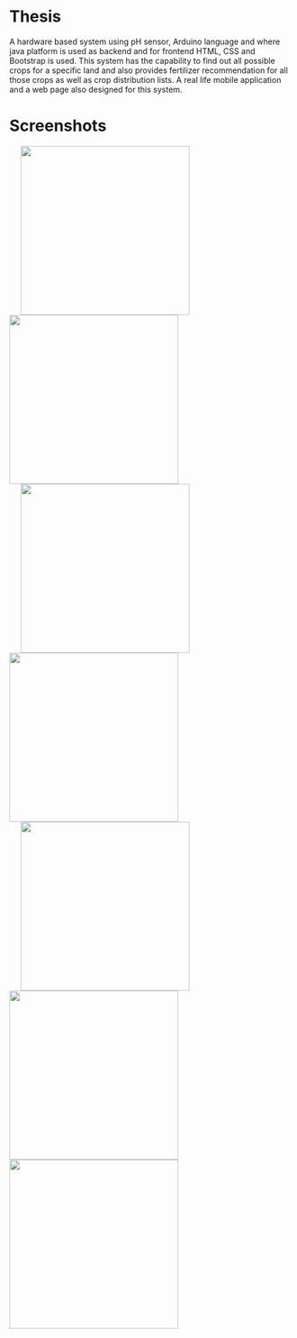 # Thesis

A hardware based system using pH sensor, Arduino language and where java platform is used as backend
and for frontend HTML, CSS and Bootstrap is used. This system has the capability to find out all possible
crops for a specific land and also provides fertilizer recommendation for all those crops as well as crop
distribution lists. A real life mobile application and a web page also designed for this system.

# Screenshots

<img src="Screenshots/1.PNG" width=300 hspace="20"> <img src="Screenshots/2.PNG" width=300 >
<img src="Screenshots/3.PNG" width=300 hspace="20"> <img src="Screenshots/4.PNG" width=300 >
<img src="Screenshots/5.PNG" width=300 hspace="20"> <img src="Screenshots/6.PNG" width=300 >
<img src="Screenshots/7.PNG" width=300 >


